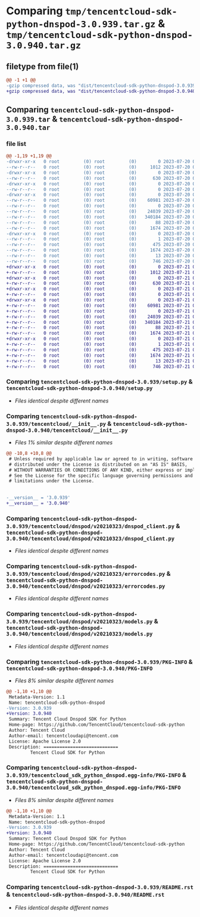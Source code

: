 # Comparing `tmp/tencentcloud-sdk-python-dnspod-3.0.939.tar.gz` & `tmp/tencentcloud-sdk-python-dnspod-3.0.940.tar.gz`

## filetype from file(1)

```diff
@@ -1 +1 @@
-gzip compressed data, was "dist/tencentcloud-sdk-python-dnspod-3.0.939.tar", last modified: Thu Jul 20 00:22:53 2023, max compression
+gzip compressed data, was "dist/tencentcloud-sdk-python-dnspod-3.0.940.tar", last modified: Fri Jul 21 00:27:52 2023, max compression
```

## Comparing `tencentcloud-sdk-python-dnspod-3.0.939.tar` & `tencentcloud-sdk-python-dnspod-3.0.940.tar`

### file list

```diff
@@ -1,19 +1,19 @@
-drwxr-xr-x   0 root         (0) root         (0)        0 2023-07-20 00:22:53.000000 tencentcloud-sdk-python-dnspod-3.0.939/
--rw-r--r--   0 root         (0) root         (0)     1012 2023-07-20 00:22:53.000000 tencentcloud-sdk-python-dnspod-3.0.939/setup.py
-drwxr-xr-x   0 root         (0) root         (0)        0 2023-07-20 00:22:53.000000 tencentcloud-sdk-python-dnspod-3.0.939/tencentcloud/
--rw-r--r--   0 root         (0) root         (0)      630 2023-07-20 00:22:53.000000 tencentcloud-sdk-python-dnspod-3.0.939/tencentcloud/__init__.py
-drwxr-xr-x   0 root         (0) root         (0)        0 2023-07-20 00:22:53.000000 tencentcloud-sdk-python-dnspod-3.0.939/tencentcloud/dnspod/
--rw-r--r--   0 root         (0) root         (0)        0 2023-07-20 00:22:53.000000 tencentcloud-sdk-python-dnspod-3.0.939/tencentcloud/dnspod/__init__.py
-drwxr-xr-x   0 root         (0) root         (0)        0 2023-07-20 00:22:53.000000 tencentcloud-sdk-python-dnspod-3.0.939/tencentcloud/dnspod/v20210323/
--rw-r--r--   0 root         (0) root         (0)    60981 2023-07-20 00:22:53.000000 tencentcloud-sdk-python-dnspod-3.0.939/tencentcloud/dnspod/v20210323/dnspod_client.py
--rw-r--r--   0 root         (0) root         (0)        0 2023-07-20 00:22:53.000000 tencentcloud-sdk-python-dnspod-3.0.939/tencentcloud/dnspod/v20210323/__init__.py
--rw-r--r--   0 root         (0) root         (0)    24039 2023-07-20 00:22:53.000000 tencentcloud-sdk-python-dnspod-3.0.939/tencentcloud/dnspod/v20210323/errorcodes.py
--rw-r--r--   0 root         (0) root         (0)   340184 2023-07-20 00:22:53.000000 tencentcloud-sdk-python-dnspod-3.0.939/tencentcloud/dnspod/v20210323/models.py
--rw-r--r--   0 root         (0) root         (0)       88 2023-07-20 00:22:53.000000 tencentcloud-sdk-python-dnspod-3.0.939/setup.cfg
--rw-r--r--   0 root         (0) root         (0)     1674 2023-07-20 00:22:53.000000 tencentcloud-sdk-python-dnspod-3.0.939/PKG-INFO
-drwxr-xr-x   0 root         (0) root         (0)        0 2023-07-20 00:22:53.000000 tencentcloud-sdk-python-dnspod-3.0.939/tencentcloud_sdk_python_dnspod.egg-info/
--rw-r--r--   0 root         (0) root         (0)        1 2023-07-20 00:22:53.000000 tencentcloud-sdk-python-dnspod-3.0.939/tencentcloud_sdk_python_dnspod.egg-info/dependency_links.txt
--rw-r--r--   0 root         (0) root         (0)      475 2023-07-20 00:22:53.000000 tencentcloud-sdk-python-dnspod-3.0.939/tencentcloud_sdk_python_dnspod.egg-info/SOURCES.txt
--rw-r--r--   0 root         (0) root         (0)     1674 2023-07-20 00:22:53.000000 tencentcloud-sdk-python-dnspod-3.0.939/tencentcloud_sdk_python_dnspod.egg-info/PKG-INFO
--rw-r--r--   0 root         (0) root         (0)       13 2023-07-20 00:22:53.000000 tencentcloud-sdk-python-dnspod-3.0.939/tencentcloud_sdk_python_dnspod.egg-info/top_level.txt
--rw-r--r--   0 root         (0) root         (0)      746 2023-07-20 00:22:53.000000 tencentcloud-sdk-python-dnspod-3.0.939/README.rst
+drwxr-xr-x   0 root         (0) root         (0)        0 2023-07-21 00:27:52.000000 tencentcloud-sdk-python-dnspod-3.0.940/
+-rw-r--r--   0 root         (0) root         (0)     1012 2023-07-21 00:27:52.000000 tencentcloud-sdk-python-dnspod-3.0.940/setup.py
+drwxr-xr-x   0 root         (0) root         (0)        0 2023-07-21 00:27:52.000000 tencentcloud-sdk-python-dnspod-3.0.940/tencentcloud/
+-rw-r--r--   0 root         (0) root         (0)      630 2023-07-21 00:27:52.000000 tencentcloud-sdk-python-dnspod-3.0.940/tencentcloud/__init__.py
+drwxr-xr-x   0 root         (0) root         (0)        0 2023-07-21 00:27:52.000000 tencentcloud-sdk-python-dnspod-3.0.940/tencentcloud/dnspod/
+-rw-r--r--   0 root         (0) root         (0)        0 2023-07-21 00:27:52.000000 tencentcloud-sdk-python-dnspod-3.0.940/tencentcloud/dnspod/__init__.py
+drwxr-xr-x   0 root         (0) root         (0)        0 2023-07-21 00:27:52.000000 tencentcloud-sdk-python-dnspod-3.0.940/tencentcloud/dnspod/v20210323/
+-rw-r--r--   0 root         (0) root         (0)    60981 2023-07-21 00:27:52.000000 tencentcloud-sdk-python-dnspod-3.0.940/tencentcloud/dnspod/v20210323/dnspod_client.py
+-rw-r--r--   0 root         (0) root         (0)        0 2023-07-21 00:27:52.000000 tencentcloud-sdk-python-dnspod-3.0.940/tencentcloud/dnspod/v20210323/__init__.py
+-rw-r--r--   0 root         (0) root         (0)    24039 2023-07-21 00:27:52.000000 tencentcloud-sdk-python-dnspod-3.0.940/tencentcloud/dnspod/v20210323/errorcodes.py
+-rw-r--r--   0 root         (0) root         (0)   340184 2023-07-21 00:27:52.000000 tencentcloud-sdk-python-dnspod-3.0.940/tencentcloud/dnspod/v20210323/models.py
+-rw-r--r--   0 root         (0) root         (0)       88 2023-07-21 00:27:52.000000 tencentcloud-sdk-python-dnspod-3.0.940/setup.cfg
+-rw-r--r--   0 root         (0) root         (0)     1674 2023-07-21 00:27:52.000000 tencentcloud-sdk-python-dnspod-3.0.940/PKG-INFO
+drwxr-xr-x   0 root         (0) root         (0)        0 2023-07-21 00:27:52.000000 tencentcloud-sdk-python-dnspod-3.0.940/tencentcloud_sdk_python_dnspod.egg-info/
+-rw-r--r--   0 root         (0) root         (0)        1 2023-07-21 00:27:52.000000 tencentcloud-sdk-python-dnspod-3.0.940/tencentcloud_sdk_python_dnspod.egg-info/dependency_links.txt
+-rw-r--r--   0 root         (0) root         (0)      475 2023-07-21 00:27:52.000000 tencentcloud-sdk-python-dnspod-3.0.940/tencentcloud_sdk_python_dnspod.egg-info/SOURCES.txt
+-rw-r--r--   0 root         (0) root         (0)     1674 2023-07-21 00:27:52.000000 tencentcloud-sdk-python-dnspod-3.0.940/tencentcloud_sdk_python_dnspod.egg-info/PKG-INFO
+-rw-r--r--   0 root         (0) root         (0)       13 2023-07-21 00:27:52.000000 tencentcloud-sdk-python-dnspod-3.0.940/tencentcloud_sdk_python_dnspod.egg-info/top_level.txt
+-rw-r--r--   0 root         (0) root         (0)      746 2023-07-21 00:27:52.000000 tencentcloud-sdk-python-dnspod-3.0.940/README.rst
```

### Comparing `tencentcloud-sdk-python-dnspod-3.0.939/setup.py` & `tencentcloud-sdk-python-dnspod-3.0.940/setup.py`

 * *Files identical despite different names*

### Comparing `tencentcloud-sdk-python-dnspod-3.0.939/tencentcloud/__init__.py` & `tencentcloud-sdk-python-dnspod-3.0.940/tencentcloud/__init__.py`

 * *Files 1% similar despite different names*

```diff
@@ -10,8 +10,8 @@
 # Unless required by applicable law or agreed to in writing, software
 # distributed under the License is distributed on an "AS IS" BASIS,
 # WITHOUT WARRANTIES OR CONDITIONS OF ANY KIND, either express or implied.
 # See the License for the specific language governing permissions and
 # limitations under the License.
 
 
-__version__ = '3.0.939'
+__version__ = '3.0.940'
```

### Comparing `tencentcloud-sdk-python-dnspod-3.0.939/tencentcloud/dnspod/v20210323/dnspod_client.py` & `tencentcloud-sdk-python-dnspod-3.0.940/tencentcloud/dnspod/v20210323/dnspod_client.py`

 * *Files identical despite different names*

### Comparing `tencentcloud-sdk-python-dnspod-3.0.939/tencentcloud/dnspod/v20210323/errorcodes.py` & `tencentcloud-sdk-python-dnspod-3.0.940/tencentcloud/dnspod/v20210323/errorcodes.py`

 * *Files identical despite different names*

### Comparing `tencentcloud-sdk-python-dnspod-3.0.939/tencentcloud/dnspod/v20210323/models.py` & `tencentcloud-sdk-python-dnspod-3.0.940/tencentcloud/dnspod/v20210323/models.py`

 * *Files identical despite different names*

### Comparing `tencentcloud-sdk-python-dnspod-3.0.939/PKG-INFO` & `tencentcloud-sdk-python-dnspod-3.0.940/PKG-INFO`

 * *Files 8% similar despite different names*

```diff
@@ -1,10 +1,10 @@
 Metadata-Version: 1.1
 Name: tencentcloud-sdk-python-dnspod
-Version: 3.0.939
+Version: 3.0.940
 Summary: Tencent Cloud Dnspod SDK for Python
 Home-page: https://github.com/TencentCloud/tencentcloud-sdk-python
 Author: Tencent Cloud
 Author-email: tencentcloudapi@tencent.com
 License: Apache License 2.0
 Description: ============================
         Tencent Cloud SDK for Python
```

### Comparing `tencentcloud-sdk-python-dnspod-3.0.939/tencentcloud_sdk_python_dnspod.egg-info/PKG-INFO` & `tencentcloud-sdk-python-dnspod-3.0.940/tencentcloud_sdk_python_dnspod.egg-info/PKG-INFO`

 * *Files 8% similar despite different names*

```diff
@@ -1,10 +1,10 @@
 Metadata-Version: 1.1
 Name: tencentcloud-sdk-python-dnspod
-Version: 3.0.939
+Version: 3.0.940
 Summary: Tencent Cloud Dnspod SDK for Python
 Home-page: https://github.com/TencentCloud/tencentcloud-sdk-python
 Author: Tencent Cloud
 Author-email: tencentcloudapi@tencent.com
 License: Apache License 2.0
 Description: ============================
         Tencent Cloud SDK for Python
```

### Comparing `tencentcloud-sdk-python-dnspod-3.0.939/README.rst` & `tencentcloud-sdk-python-dnspod-3.0.940/README.rst`

 * *Files identical despite different names*

